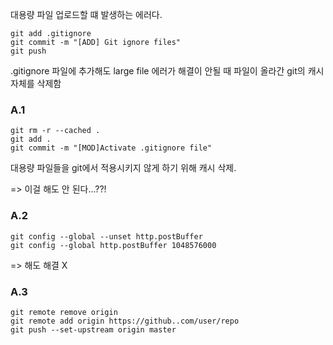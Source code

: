 

대용량 파일 업로드할 떄 발생하는 에러다. 

```
git add .gitignore
git commit -m "[ADD] Git ignore files"
git push
```

.gitignore 파일에 추가해도 large file 에러가 해결이 안될 때
파일이 올라간 git의 캐시 자체를 삭제함


### A.1 
```
git rm -r --cached .
git add .
git commit -m "[MOD]Activate .gitignore file"
```

대용량 파일들을 git에서 적용시키지 않게 하기 위해 캐시 삭제.

=> 이걸 해도 안 된다...??!

### A.2
```
git config --global --unset http.postBuffer
git config --global http.postBuffer 1048576000
```
=> 해도 해결 X


### A.3 
```
git remote remove origin
git remote add origin https://github..com/user/repo
git push --set-upstream origin master
```
